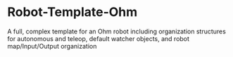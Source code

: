 # Robot-Template-Ohm
A full, complex template for an Ohm robot including organization structures for autonomous and teleop, default watcher objects, and robot map/Input/Output organization